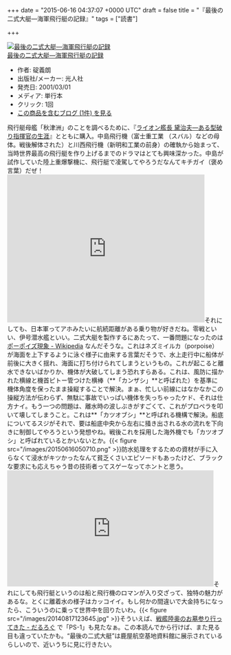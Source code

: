 
+++
date = "2015-06-16 04:37:07 +0000 UTC"
draft = false
title = "『最後の二式大艇―海軍飛行艇の記録』"
tags = ["読書"]

+++
<div class="hatena-asin-detail"><a href="http://www.amazon.co.jp/exec/obidos/ASIN/4769809972/bestylesnet-22/"><img src="https://images-fe.ssl-images-amazon.com/images/I/51NQTX52YNL._SL160_.jpg" class="hatena-asin-detail-image" alt="最後の二式大艇―海軍飛行艇の記録" title="最後の二式大艇―海軍飛行艇の記録"/></a><div class="hatena-asin-detail-info"><a href="http://www.amazon.co.jp/exec/obidos/ASIN/4769809972/bestylesnet-22/">最後の二式大艇―海軍飛行艇の記録</a><ul><li><span class="hatena-asin-detail-label">作者:</span> 碇義朗</li><li><span class="hatena-asin-detail-label">出版社/メーカー:</span> 光人社</li><li><span class="hatena-asin-detail-label">発売日:</span> 2001/03/01</li><li><span class="hatena-asin-detail-label">メディア:</span> 単行本</li><li> <span class="hatena-asin-detail-label">クリック</span>: 1回</li><li><a href="http://d.hatena.ne.jp/asin/4769809972/bestylesnet-22" target="_blank">この商品を含むブログ (1件) を見る</a></li></ul></div><div class="hatena-asin-detail-foot"></div></div>飛行艇母艦「秋津洲」のことを調べるために、『<a href="http://d.hatena.ne.jp/asin/4769803729/bestylesnet-22">ライオン艦長 黛治夫―ある型破り指揮官の生涯</a>』とともに購入。中島飛行機（富士重工業 （スバル）などの母体。戦後解体された）と川西飛行機（新明和工業の前身）の確執から始まって、当時世界最高の飛行艇を作り上げるまでのドラマはとても興味深かった。中島が試作していた陸上重爆撃機に、飛行艇で凌駕してやろうだなんてキチガイ（褒め言葉）だぜ！<iframe width="459" height="344" src="https://www.youtube.com/embed/B1s6QoklgGc?feature=oembed" frameborder="0" allow="accelerometer; autoplay; encrypted-media; gyroscope; picture-in-picture" allowfullscreen=""></iframe>それにしても、日本軍ってアホみたいに航続距離がある乗り物が好きだね。零戦といい、伊号潜水艦といい。二式大艇を製作するにあたって、一番問題になったのは <a href="http://ja.wikipedia.org/wiki/%E3%83%9D%E3%83%BC%E3%83%9D%E3%82%A4%E3%82%BA%E7%8F%BE%E8%B1%A1">ポーポイズ現象 - Wikipedia</a> なんだそうな。これはネズミイルカ（porpoise）が海面を上下するように泳ぐ様子に由来する言葉だそうで、水上走行中に船体が前後に大きく揺れ、海面に打ち付けられてしまうというもの。これが起こると離水できないばかりか、機体が大破してしまう恐れすらある。これは、風防に描かれた横線と機首ピトー管つけた横棒（**「カンザシ」**と呼ばれた）を基準に機体角度を保ったまま操縦することで解決。まぁ、忙しい前線にはなかなかこの操縦方法が伝わらず、無駄に事故でいっぱい機体を失っちゃったケド、それは仕方ナイ。もう一つの問題は、離水時の波しぶきがすごくて、これがプロペラを叩いて壊してしまうこと。これは**「カツオブシ」**と呼ばれる機構で解決。船底についてるスジがそれで、要は船底中央から左右に掻き出される水の流れを下向きに制御してやろうという発想やね。戦後これを採用した海外機でも「カツオブシ」と呼ばれているとかいないとか。{{< figure src="/images/20150616050710.png"  >}}防水処理をするための資材が手に入らなくて浸水がキツかったなんて貧乏くさいエピソードもあったけど、ブラックな要求にも応えちゃう昔の技術者ってスゲーなってホントと思う。<iframe width="480" height="270" src="https://www.youtube.com/embed/3A6Xc-MaSKI?feature=oembed" frameborder="0" allow="accelerometer; autoplay; encrypted-media; gyroscope; picture-in-picture" allowfullscreen=""></iframe>それにしても飛行艇というのは船と飛行機のロマンが入り交ざって、独特の魅力があるな。とくに離着水の様子はカッコイイ。もし何かの間違いで大金持ちになったら、こういうのに乗って世界中を回りたいわ。{{< figure src="/images/20140817123645.jpg"  >}}そういえば、<a href="https://blog.daruyanagi.jp/entry/2014/08/30/221903">戦艦陸奥のお墓参り行ってきた - だるろぐ</a> で「PS-1」も見たなぁ。この本読んでから行けば、また見る目も違っていたかも。“最後の二式大艇”は鹿屋航空基地資料館に展示されているらしいので、近いうちに見に行きたい。


